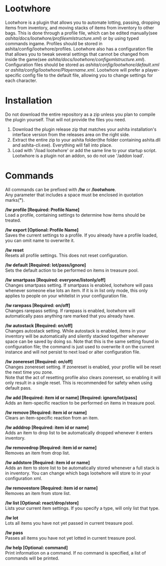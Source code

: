 # Lootwhore
Lootwhore is a plugin that allows you to automate lotting, passing, dropping items from inventory, and moving stacks of items from inventory to other bags.  This is done through a profile file, which can be edited manually(see *ashita/docs/lootwhore/profilexmlstructure.xml*) or by using typed commands ingame.  Profiles should be stored in ashita/config/lootwhore/profiles.  Lootwhore also has a configuration file that allows you to tweak several settings that cannot be changed from inside the game(see *ashita/docs/lootwhore/configxmlstructure.xml*).  Configuration files should be stored as *ashita/config/lootwhore/default.xml* or *ashita/config/lootwhore/Playername.xml*.  Lootwhore will prefer a player-specific config file to the default file, allowing you to change settings for each character.

# Installation
Do not download the entire repository as a zip unless you plan to compile the plugin yourself. That will not provide the files you need.<br>

1. Download the plugin release zip that matches your ashita installation's interface version from the releases area on the right side.
2. Extract the entire zip to your ashita folder(the folder containing ashita.dll and ashita-cli.exe). Everything will fall into place.
3. Load with '/load lootwhore' or add the same line to your startup script. Lootwhore is a plugin not an addon, so do not use '/addon load'.

# Commands
All commands can be prefixed with **/lw** or **/lootwhore**.<br>
Any parameter that includes a space must be enclosed in quotation marks(**"**).

**/lw profile [Required: Profile Name]**<br>
Load a profile, containing settings to determine how items should be treated.

**/lw export [Optional: Profile Name]**<br>
Saves the current settings to a profile.  If you already have a profile loaded, you can omit name to overwrite it.

**/lw reset**<br>
Resets all profile settings.  This does not reset configuration.

**/lw default [Required: lot/pass/ignore]**<br>
Sets the default action to be performed on items in treasure pool.

**/lw smartpass [Required: everyone/listonly/off]**<br>
Changes smartpass setting.  If smartpass is enabled, lootwhore will pass whenever someone else lots an item.  If it is in list only mode, this only applies to people on your whitelist in your configuration file.

**/lw rarepass [Required: on/off]**<br>
Changes rarepass setting.  If rarepass is enabled, lootwhore will automatically pass anything rare marked that you already have.

**/lw autostack [Required: on/off]**<br>
Changes autostack setting.  While autostack is enabled, items in your inventory will be automatically and silently stacked together whenever space can be saved by doing so.  Note that this is the same setting found in configuration file; the command is just used to overwrite it on the current instance and will not persist to next load or alter configuration file.

**/lw zonereset [Required: on/off]**<br>
Changes zonereset setting.  If zonereset is enabled, your profile will be reset the next time you zone.<br>
Note that the act of resetting profile also clears zonereset, so enabling it will only result in a single reset.  This is recommended for safety when using default pass.

**/lw add [Required: item id or name] [Required: ignore/lot/pass]**<br>
Adds an item-specific reaction to be performed on items in treasure pool.

**/lw remove [Required: item id or name]**<br>
Clears an item-specific reaction from an item.

**/lw adddrop [Required: item id or name]**<br>
Adds an item to drop list to be automatically dropped whenever it enters inventory.

**/lw removedrop [Required: item id or name]**<br>
Removes an item from drop list.

**/lw addstore [Required: item id or name]**<br>
Adds an item to store list to be automatically stored whenever a full stack is in inventory.  You can change which bags lootwhore will store to in your configuration xml.

**/lw removestore [Required: item id or name]**<br>
Removes an item from store list.

**/lw list [Optional: react/drop/store]**<br>
Lists your current item settings.  If you specify a type, will only list that type.

**/lw lot**<br>
Lots all items you have not yet passed in current treasure pool.

**/lw pass**<br>
Passes all items you have not yet lotted in current treasure pool.

**/lw help [Optional: command]**<br>
Print information on a command.  If no command is specified, a list of commands will be printed.
